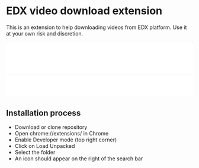 # EDX video download extension

This is an extension to help downloading videos from EDX platform. Use it at your own risk and discretion.

<img src="docs/example.gif" width="600" />

## Installation process

- Download or clone repository 
- Open chrome://extensions/ in Chrome
- Enable Developer mode (top right corner)
- Click on Load Unpacked
- Select the folder
- An icon should appear on the right of the search bar
